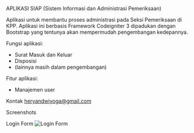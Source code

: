 APLIKASI SIAP (Sistem Informasi dan Administrasi Pemeriksaan)

Aplikasi untuk membantu proses administrasi pada Seksi Pemeriksaan di KPP. Aplikasi ini berbasis Framework Codeigniter 3 dipadukan dengan Bootstrap yang tentunya akan mempermudah pengembangan kedepannya.

Fungsi aplikasi:
- Surat Masuk dan Keluar
- Disposisi
- (lainnya masih dalam pengembangan)

Fitur aplikasi:
- Manajemen user

Kontak
heryandwiyoga@gmail.com

Screenshots

Login Form
![Login Form](https://raw.githubusercontent.com/heryandp/aplikasi-siap/master/docs/siap-1.png)